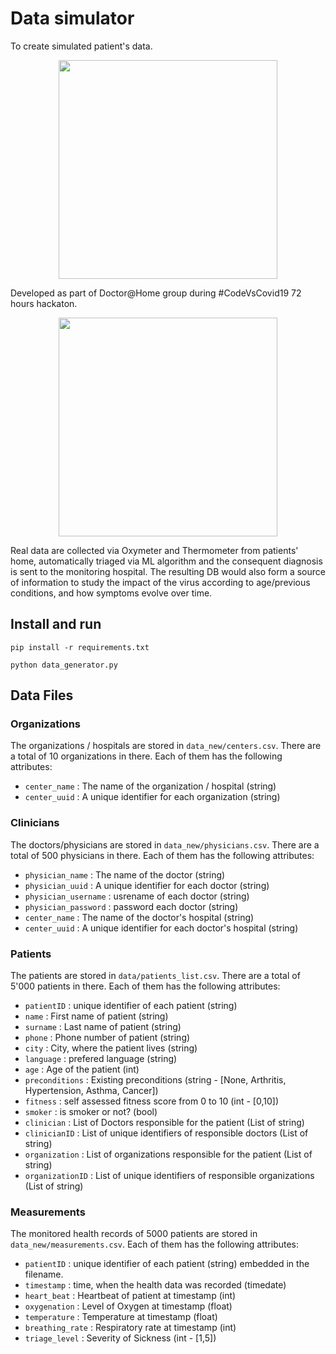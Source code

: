 # Data simulator
To create simulated patient's data.

<p align="center"> 
<img src="https://github.com/Doctor@home/data_simulator/blob/master/docs/doctor_at_home_architecture_overview.pdf" width="350">
</p>

Developed as part of Doctor@Home group during #CodeVsCovid19 72 hours hackaton.

<p align="center"> 
<img src="https://github.com/doctor-home/data_simulator/blob/master/docs/oximeter.jpg" width="350">
</p>


Real data are collected via Oxymeter and Thermometer from patients' home, automatically triaged via ML algorithm
and the consequent diagnosis is sent to the monitoring hospital. The resulting DB would also form a source of
information to study the impact of the virus according to age/previous conditions, and how symptoms evolve over time.  

## Install and run

```pip install -r requirements.txt```

```python data_generator.py```


## Data Files

### Organizations
The organizations / hospitals are stored in ```data_new/centers.csv```.
There are a total of 10 organizations in there. Each of them has the following attributes:
 - ```center_name``` : The name of the organization / hospital (string)
 - ```center_uuid``` : A unique identifier for each organization (string)

### Clinicians
The doctors/physicians are stored in ```data_new/physicians.csv```.
There are a total of 500 physicians in there. Each of them has the following attributes:
 - ```physician_name``` : The name of the doctor (string)
 - ```physician_uuid``` : A unique identifier for each doctor (string)
 - ```physician_username``` : usrename of each doctor (string)
 - ```physician_password``` : password each doctor (string)
 - ```center_name``` : The name of the doctor's hospital (string)
 - ```center_uuid``` : A unique identifier for each doctor's hospital (string)

### Patients
The patients are stored in ```data/patients_list.csv```.
There are a total of 5'000 patients in there. Each of them has the following attributes:
 - ```patientID``` : unique identifier of each patient (string)
 - ```name``` : First name of patient (string)
 - ```surname``` : Last name of patient (string)
 - ```phone``` : Phone number of patient (string)
 - ```city``` : City, where the patient lives (string)
 - ```language``` : prefered language (string)
 - ```age``` : Age of the patient (int)
 - ```preconditions``` : Existing preconditions (string - [None, Arthritis, Hypertension, Asthma, Cancer]) 
 - ```fitness``` : self assessed fitness score from 0 to 10 (int - [0,10])
 - ```smoker``` : is smoker or not? (bool)
 - ```clinician``` : List of Doctors responsible for the patient (List of string)
 - ```clinicianID``` : List of unique identifiers of responsible doctors (List of string)
 - ```organization``` : List of organizations responsible for the patient (List of string)
 - ```organizationID``` : List of unique identifiers of responsible organizations (List of string)

 ### Measurements
The monitored health records of 5000 patients are stored in ```data_new/measurements.csv```.
Each of them has the following attributes:
 - ```patientID``` : unique identifier of each patient (string) embedded in the filename.
 - ```timestamp``` : time, when the health data was recorded (timedate)
 - ```heart_beat``` : Heartbeat of patient at timestamp (int)
 - ```oxygenation``` : Level of Oxygen at timestamp (float)
 - ```temperature``` : Temperature at timestamp (float)
 - ```breathing_rate``` : Respiratory rate at timestamp (int)
 - ```triage_level``` : Severity of Sickness (int - [1,5])


